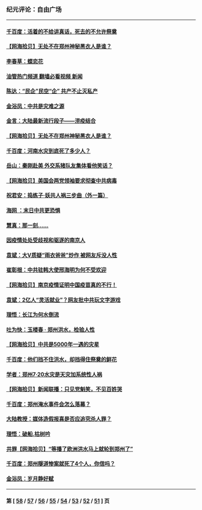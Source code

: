 ### 纪元评论：自由广场
---
#### [千百度：活着的不给讲真话，死去的不允许祭奠](../../pages/nsc993/n13132436.md?08030330) 
#### [【网海拾贝】无处不在郑州神秘黑衣人是谁？](../../pages/nsc993/n13132657.md?08030330) 
#### [李春草：蝶恋花](../../pages/nsc993/n13132164.md?08030330) 
#### [油管热门频道 翻墙必看视频 新闻](ok?08030330)
#### [陈达：“民企”民空“企” 共产不止灭私产](../../pages/nsc993/n13132139.md?08030330) 
#### [金浴凤：中共是灾难之源](../../pages/nsc993/n13132116.md?08030330) 
#### [金言：大陆最新流行段子——涝疫结合](../../pages/nsc993/n13131988.md?08030330) 
#### [【网海拾贝】无处不在郑州神秘黑衣人是谁？](../../pages/nsc993/n13130528.md?08030330) 
#### [千百度：河南水灾到底死了多少人？](../../pages/nsc993/n13130317.md?08030330) 
#### [岳山：秦刚赴美 外交系猪队友集体看他笑话？](../../pages/nsc993/n13129795.md?08030330) 
#### [【网海拾贝】美国会两党领袖要求彻查中共病毒](../../pages/nsc993/n13129142.md?08030330) 
#### [祝君安：捣练子·妖共人祸三步曲（外一篇）](../../pages/nsc993/n13129125.md?08030330) 
#### [海网 ：末日中共更恐惧](../../pages/nsc993/n13129103.md?08030330) 
#### [慧真：那一刻……](../../pages/nsc993/n13128964.md?08030330) 
#### [因疫情处处受歧视和驱逐的南京人](../../pages/nsc993/n13128920.md?08030330) 
#### [袁斌：大V质疑“雨衣爸爸”炒作 被网友斥没人性](../../pages/nsc993/n13128871.md?08030330) 
#### [崔彰根：中共驻韩大使邢海明为何不受欢迎](../../pages/nsc993/n13126501.md?08030330) 
#### [【网海拾贝】南京疫情证明中国疫苗真的不行！](../../pages/nsc993/n13126542.md?08030330) 
#### [袁斌：2亿人“灵活就业”？网友批中共玩文字游戏](../../pages/nsc993/n13126226.md?08030330) 
#### [理悟：长江为何水倒流](../../pages/nsc993/n13125442.md?08030330) 
#### [吐为快：玉楼春 · 郑州洪水，检验人性](../../pages/nsc993/n13123098.md?08030330) 
#### [【网海拾贝】中共是5000年一遇的灾星](../../pages/nsc993/n13121438.md?08030330) 
#### [千百度：他们挡不住洪水，却挡得住祭奠的鲜花](../../pages/nsc993/n13121088.md?08030330) 
#### [学者：郑州7·20水灾是天灾加系统性人祸](../../pages/nsc993/n13120823.md?08030330) 
#### [【网海拾贝】新闻联播：只见党魁笑，不见百姓哭](../../pages/nsc993/n13118280.md?08030330) 
#### [千百度：郑州淹水事件会怎么落幕？](../../pages/nsc993/n13118169.md?08030330) 
#### [大陆教授：媒体造假报喜是否应追究杀人罪？](../../pages/nsc993/n13118132.md?08030330) 
#### [理悟：破船.枯树吟](../../pages/nsc993/n13117295.md?08030330) 
#### [共罪【网海拾贝】“等播了欧洲洪水马上就轮到郑州了”](../../pages/nsc993/n13116011.md?08030330) 
#### [千百度：郑州隧道惨案就死了4个人，你信吗？](../../pages/nsc993/n13115587.md?08030330) 
#### [金浴凤：岁月静好赋](../../pages/nsc993/n13115325.md?08030330) 

---
#### 第 [ [58](./58.md?08030330) / [57](./57.md?08030330) / [56](./56.md?08030330) / [55](./55.md?08030330) / [54](./54.md?08030330) / [53](./53.md?08030330) / [52](./52.md?08030330) / [51](./51.md?08030330) ] 页
